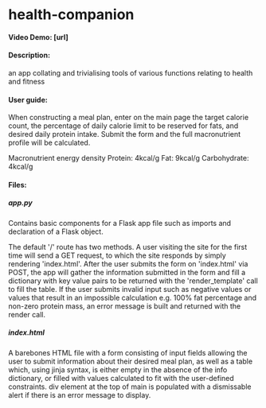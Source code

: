 # health-companion
#### Video Demo: [url]
#### Description:
an app collating and trivialising tools of various functions relating to health and fitness

#### User guide:
When constructing a meal plan, enter on the main page the target calorie count, the percentage of daily calorie limit to be reserved for fats, and desired daily protein intake. Submit the form and the full macronutrient profile will be calculated.

Macronutrient energy density
Protein: 4kcal/g
Fat: 9kcal/g
Carbohydrate: 4kcal/g 

#### Files:

##### app.py
Contains basic components for a Flask app file such as imports and declaration of a Flask object.

The default '/' route has two methods. A user visiting the site for the first time will send a GET request, to which the site responds by simply rendering 'index.html'. After the user submits the form on 'index.html' via POST, the app will gather the information submitted in the form and fill a dictionary with key value pairs to be returned with the 'render_template' call to fill the table. If the user submits invalid input such as negative values or values that result in an impossible calculation e.g. 100% fat percentage and non-zero protein mass, an error message is built and returned with the render call.

##### index.html
A barebones HTML file with a form consisting of input fields allowing the user to submit information about their desired meal plan, as well as a table which, using jinja syntax, is either empty in the absence of the info dictionary, or filled with values calculated to fit with the user-defined constraints. div element at the top of main is populated with a dismissable alert if there is an error message to display.